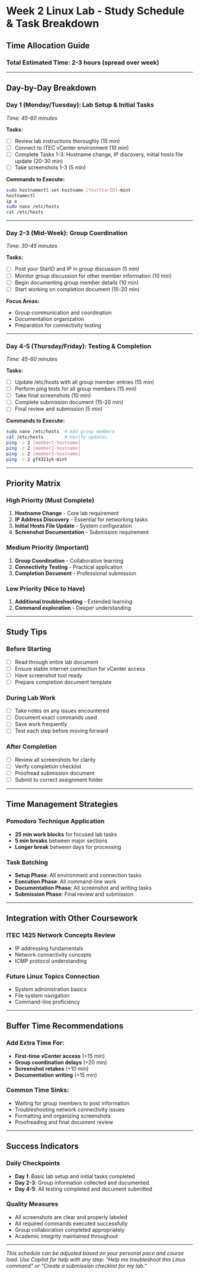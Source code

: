 # Week 2 Linux Lab - Study Schedule & Task Breakdown

## Time Allocation Guide

### Total Estimated Time: 2-3 hours (spread over week)

---

## Day-by-Day Breakdown

### **Day 1 (Monday/Tuesday): Lab Setup & Initial Tasks**
*Time: 45-60 minutes*

**Tasks:**
- [ ] Review lab instructions thoroughly (15 min)
- [ ] Connect to ITEC vCenter environment (10 min)
- [ ] Complete Tasks 1-3: Hostname change, IP discovery, initial hosts file update (20-30 min)
- [ ] Take screenshots 1-3 (5 min)

**Commands to Execute:**
```bash
sudo hostnamectl set-hostname [YourStarID]-mint
hostnamectl
ip a
sudo nano /etc/hosts
cat /etc/hosts
```

---

### **Day 2-3 (Mid-Week): Group Coordination**
*Time: 30-45 minutes*

**Tasks:**
- [ ] Post your StarID and IP in group discussion (5 min)
- [ ] Monitor group discussion for other member information (10 min)
- [ ] Begin documenting group member details (10 min)
- [ ] Start working on completion document (15-20 min)

**Focus Areas:**
- Group communication and coordination
- Documentation organization
- Preparation for connectivity testing

---

### **Day 4-5 (Thursday/Friday): Testing & Completion**
*Time: 45-60 minutes*

**Tasks:**
- [ ] Update /etc/hosts with all group member entries (15 min)
- [ ] Perform ping tests for all group members (15 min)
- [ ] Take final screenshots (10 min)
- [ ] Complete submission document (15-20 min)
- [ ] Final review and submission (5 min)

**Commands to Execute:**
```bash
sudo nano /etc/hosts  # Add group members
cat /etc/hosts        # Verify updates
ping -c 2 [member1-hostname]
ping -c 2 [member2-hostname]
ping -c 2 [member3-hostname]
ping -c 2 gf4321yk-mint
```

---

## Priority Matrix

### High Priority (Must Complete)
1. **Hostname Change** - Core lab requirement
2. **IP Address Discovery** - Essential for networking tasks
3. **Initial Hosts File Update** - System configuration
4. **Screenshot Documentation** - Submission requirement

### Medium Priority (Important)
1. **Group Coordination** - Collaborative learning
2. **Connectivity Testing** - Practical application
3. **Completion Document** - Professional submission

### Low Priority (Nice to Have)
1. **Additional troubleshooting** - Extended learning
2. **Command exploration** - Deeper understanding

---

## Study Tips

### Before Starting
- [ ] Read through entire lab document
- [ ] Ensure stable internet connection for vCenter access
- [ ] Have screenshot tool ready
- [ ] Prepare completion document template

### During Lab Work
- [ ] Take notes on any issues encountered
- [ ] Document exact commands used
- [ ] Save work frequently
- [ ] Test each step before moving forward

### After Completion
- [ ] Review all screenshots for clarity
- [ ] Verify completion checklist
- [ ] Proofread submission document
- [ ] Submit to correct assignment folder

---

## Time Management Strategies

### Pomodoro Technique Application
- **25 min work blocks** for focused lab tasks
- **5 min breaks** between major sections
- **Longer break** between days for processing

### Task Batching
- **Setup Phase**: All environment and connection tasks
- **Execution Phase**: All command-line work
- **Documentation Phase**: All screenshot and writing tasks
- **Submission Phase**: Final review and submission

---

## Integration with Other Coursework

### ITEC 1425 Network Concepts Review
- IP addressing fundamentals
- Network connectivity concepts
- ICMP protocol understanding

### Future Linux Topics Connection
- System administration basics
- File system navigation
- Command-line proficiency

---

## Buffer Time Recommendations

### Add Extra Time For:
- **First-time vCenter access** (+15 min)
- **Group coordination delays** (+20 min)
- **Screenshot retakes** (+10 min)
- **Documentation writing** (+15 min)

### Common Time Sinks:
- Waiting for group members to post information
- Troubleshooting network connectivity issues
- Formatting and organizing screenshots
- Proofreading and final document review

---

## Success Indicators

### Daily Checkpoints
- **Day 1**: Basic lab setup and initial tasks completed
- **Day 2-3**: Group information collected and documented
- **Day 4-5**: All testing completed and document submitted

### Quality Measures
- All screenshots are clear and properly labeled
- All required commands executed successfully
- Group collaboration completed appropriately
- Academic integrity maintained throughout

---

*This schedule can be adjusted based on your personal pace and course load. Use Copilot for help with any step: "Help me troubleshoot this Linux command" or "Create a submission checklist for my lab."*